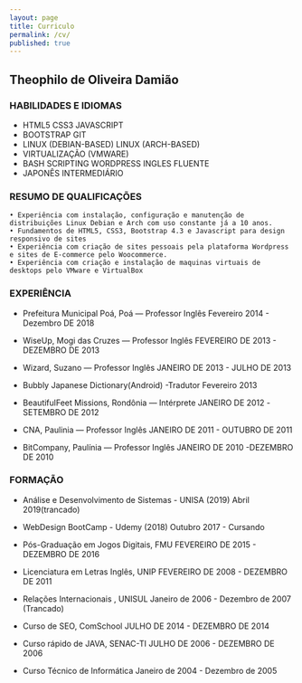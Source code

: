 ```yaml
---
layout: page
title: Curriculo
permalink: /cv/
published: true
---
```

## Theophilo de Oliveira Damião



### HABILIDADES E IDIOMAS


* HTML5		CSS3			JAVASCRIPT			
* BOOTSTRAP			GIT
* LINUX (DEBIAN-BASED)		LINUX (ARCH-BASED)	
* VIRTUALIZAÇÃO (VMWARE)
* BASH SCRIPTING	WORDPRESS  INGLES FLUENTE	
* JAPONÊS INTERMEDIÁRIO



### RESUMO DE QUALIFICAÇÕES


    • Experiência com instalação, configuração e manutenção de distribuições Linux Debian e Arch com uso constante já a 10 anos. 
    • Fundamentos de HTML5, CSS3, Bootstrap 4.3 e Javascript para design responsivo de sites 
    • Experiência com criação de sites pessoais pela plataforma Wordpress e sites de E-commerce pelo Woocommerce.  
    • Experiência com criação e instalação de maquinas virtuais de desktops pelo VMware e VirtualBox


### EXPERIÊNCIA


* Prefeitura Municipal Poá, Poá — Professor Inglês
Fevereiro 2014 - Dezembro DE 2018
* WiseUp, Mogi das Cruzes — Professor Inglês
FEVEREIRO DE 2013 - DEZEMBRO DE  2013
* Wizard, Suzano — Professor Inglês
JANEIRO DE 2013 - JULHO DE 2013

* Bubbly Japanese Dictionary(Android) -Tradutor 
Fevereiro 2013
* BeautifulFeet Missions, Rondônia — Intérprete
JANEIRO DE 2012 -SETEMBRO DE 2012
* CNA, Paulinia — Professor Inglês
JANEIRO DE 2011 - OUTUBRO DE 2011
* BitCompany, Paulínia — Professor Inglês
JANEIRO DE 2010 -DEZEMBRO DE 2010

### FORMAÇÃO


* Análise e Desenvolvimento de Sistemas -  UNISA (2019)
Abril 2019(trancado)
* WebDesign BootCamp - Udemy (2018)
Outubro 2017 - Cursando
* Pós-Graduação em Jogos Digitais, FMU 
FEVEREIRO DE 2015 - DEZEMBRO DE 2016
* Licenciatura em Letras Inglês, UNIP 
FEVEREIRO DE 2008 - DEZEMBRO DE 2011
* Relações Internacionais , UNISUL
Janeiro de 2006 - Dezembro de 2007 (Trancado)

* Curso de SEO, ComSchool 
JULHO DE 2014 - DEZEMBRO DE 2014
* Curso rápido de JAVA, SENAC-TI 
JULHO DE 2006 - DEZEMBRO DE 2006

* Curso Técnico de Informática 
Janeiro de 2004 - Dezembro de 2005
